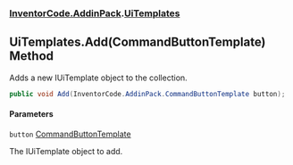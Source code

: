 ### [InventorCode\.AddinPack](InventorCode.AddinPack.md 'InventorCode\.AddinPack').[UiTemplates](InventorCode.AddinPack.UiTemplates.md 'InventorCode\.AddinPack\.UiTemplates')

## UiTemplates\.Add\(CommandButtonTemplate\) Method

Adds a new IUiTemplate object to the collection\.

```csharp
public void Add(InventorCode.AddinPack.CommandButtonTemplate button);
```
#### Parameters

<a name='InventorCode.AddinPack.UiTemplates.Add(InventorCode.AddinPack.CommandButtonTemplate).button'></a>

`button` [CommandButtonTemplate](InventorCode.AddinPack.CommandButtonTemplate.md 'InventorCode\.AddinPack\.CommandButtonTemplate')

The IUiTemplate object to add\.